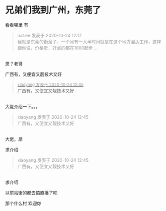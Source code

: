 # 兄弟们我到广州，东莞了


看看哪里 有<img src="static/image/smiley/default/lol.gif" smilieid="12" border="0" alt="" />

<div class="quote"><blockquote><font color="#999999">nat.ee 发表于 2020-10-24 12:17</font><br />
<font color="#999999">我就是东莞的街溜子，一个月有一大半时间就是在这个地方溜达工作，这样跟你说，价格贵，好点的都在1000起步 ...</font></blockquote></div><br />
恩？老哥

广西有，又便宜又靓技术又好<img src="static/image/smiley/yct/003.gif" smilieid="50" border="0" alt="" />

<div class="quote"><blockquote><font size="2"><a href="https://www.hostloc.com/forum.php?mod=redirect&amp;goto=findpost&amp;pid=9345318&amp;ptid=757929" target="_blank"><font color="#999999">xiaoyang 发表于 2020-10-24 12:45</font></a></font><br />
广西有，又便宜又靓技术又好</blockquote></div><br />
大佬介绍一下。。。<img id="aimg_tVMTV" onclick="zoom(this, this.src, 0, 0, 0)" class="zoom" src="https://cdn.jsdelivr.net/gh/hishis/forum-master/public/images/patch.gif" onmouseover="img_onmouseoverfunc(this)" onload="thumbImg(this)" border="0" alt="" />

<div class="quote"><blockquote><font color="#999999">xiaoyang 发表于 2020-10-24 12:45</font><br />
<font color="#999999">广西有，又便宜又靓技术又好</font></blockquote></div><br />
大佬，昂

求介绍

<div class="quote"><blockquote><font color="#999999">xiaoyang 发表于 2020-10-24 12:45</font><br />
<font color="#999999">广西有，又便宜又靓技术又好</font></blockquote></div><br />
求介绍

以前站街的都去搞直播了吧

那个什么村 欢迎你 <img src="static/image/smiley/default/lol.gif" smilieid="12" border="0" alt="" />
